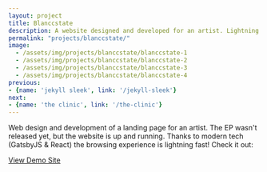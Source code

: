 ```yaml
---
layout: project
title: Blanccstate
description: A website designed and developed for an artist. Lightning fast, thanks to GatsbyJS and React.js.
permalink: "projects/blanccstate/"
image:
  - /assets/img/projects/blanccstate/blanccstate-1
  - /assets/img/projects/blanccstate/blanccstate-2
  - /assets/img/projects/blanccstate/blanccstate-3
  - /assets/img/projects/blanccstate/blanccstate-4
previous:
- {name: 'jekyll sleek', link: '/jekyll-sleek'}
next:
- {name: 'the clinic', link: '/the-clinic'}
---
```

Web design and development of a landing page for an artist. The EP wasn't released yet, but the website is up and running. Thanks to modern tech (GatsbyJS & React) the browsing experience is lightning fast! Check it out:

<div class="btn-center">
  <a class="btn" target="_blank" href="https://janczizikow.github.io/sleek/" rel="external">View Demo Site</a>
</div>
